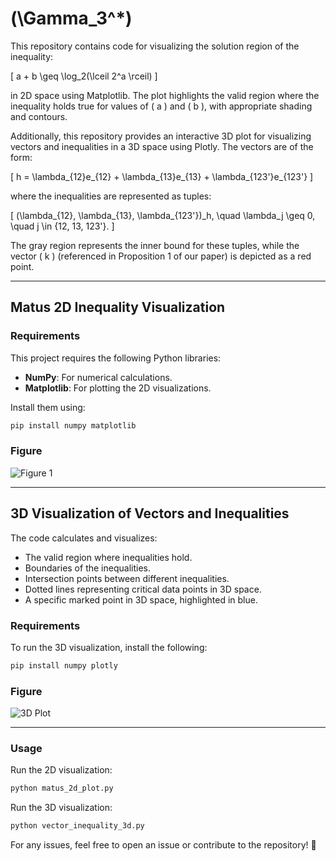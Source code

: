 # \(\Gamma_3^*\)

This repository contains code for visualizing the solution region of the inequality:

\[
a + b \geq \log_2(\lceil 2^a \rceil)
\]

in 2D space using Matplotlib. The plot highlights the valid region where the inequality holds true for values of \( a \) and \( b \), with appropriate shading and contours.

Additionally, this repository provides an interactive 3D plot for visualizing vectors and inequalities in a 3D space using Plotly. The vectors are of the form:

\[
h = \lambda_{12}e_{12} + \lambda_{13}e_{13} + \lambda_{123'}e_{123'}
\]

where the inequalities are represented as tuples:

\[
(\lambda_{12}, \lambda_{13}, \lambda_{123'})_h, \quad \lambda_j \geq 0, \quad j \in \{12, 13, 123'\}.
\]

The gray region represents the inner bound for these tuples, while the vector \( k \) (referenced in Proposition 1 of our paper) is depicted as a red point.

---

## **Matus 2D Inequality Visualization**

### **Requirements**

This project requires the following Python libraries:

- **NumPy**: For numerical calculations.  
- **Matplotlib**: For plotting the 2D visualizations.  

Install them using:

```bash
pip install numpy matplotlib
```

### **Figure**

![Figure 1](https://github.com/user-attachments/assets/259ed0d1-76ac-46db-987f-e59e6b2309a3)

---

## **3D Visualization of Vectors and Inequalities**

The code calculates and visualizes:

- The valid region where inequalities hold.  
- Boundaries of the inequalities.  
- Intersection points between different inequalities.  
- Dotted lines representing critical data points in 3D space.  
- A specific marked point in 3D space, highlighted in blue.  

### **Requirements**

To run the 3D visualization, install the following:

```bash
pip install numpy plotly
```

### **Figure**

![3D Plot](https://github.com/user-attachments/assets/ed42b6d2-e139-46a5-8c1e-fbc3071772fa)

---

### **Usage**

Run the 2D visualization:
```bash
python matus_2d_plot.py
```

Run the 3D visualization:
```bash
python vector_inequality_3d.py
```

For any issues, feel free to open an issue or contribute to the repository! 🚀
